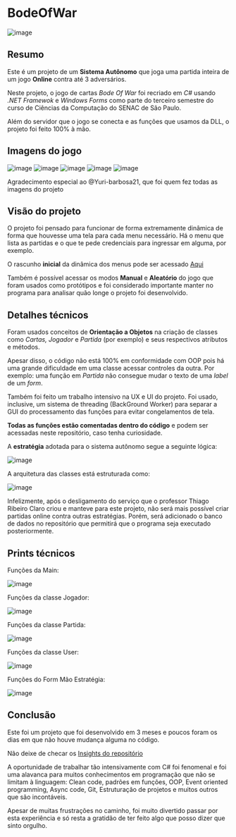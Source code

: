 # BodeOfWar
![image](https://user-images.githubusercontent.com/89108219/168502761-1b18a409-87c0-4cbe-8107-7ff528f41dec.png)

## Resumo
Este é um projeto de um **Sistema Autônomo** que joga uma partida inteira de um jogo **Online**  contra até 3 adversários.

Neste projeto, o jogo de cartas *Bode Of War* foi recriado em *C#* usando *.NET  Framewok* e *Windows Forms* como parte do terceiro semestre do curso de Ciências da Computação do SENAC de São Paulo.

Além do servidor que o jogo se conecta e as funções que usamos da DLL, o projeto foi feito 100% à mão.

## Imagens do jogo
![image](https://user-images.githubusercontent.com/89108219/168503100-54c0de2e-46bf-44d2-be3f-49890181fff2.png)
![image](https://user-images.githubusercontent.com/89108219/168503130-5aaa1a38-68bf-43f2-b7e0-ac2af3415a5d.png)
![image](https://user-images.githubusercontent.com/89108219/168503157-8547b517-6b3e-4312-9de0-e717de318649.png)
![image](https://user-images.githubusercontent.com/89108219/168503179-3dafa30c-2033-4ba1-a82a-6d5e4181285d.png)
![image](https://user-images.githubusercontent.com/89108219/170893814-f1188d71-31ef-4fb2-b992-f6d65a1a2193.png)

Agradecimento especial ao @Yuri-barbosa21, que foi quem fez todas as imagens do projeto

## Visão do projeto
O projeto foi pensado para funcionar de forma extremamente dinâmica de forma que houvesse uma tela para cada menu necessário. Há o menu que lista as partidas e o que te pede credenciais para ingressar em alguma, por exemplo.

O rascunho **inicial** da dinâmica dos menus pode ser acessado [Aqui](https://xd.adobe.com/view/b89a2cd3-3c15-49ca-8827-7cf1908e99dc-edc9/)

Também é possível acessar os modos **Manual** e **Aleatório** do jogo que foram usados como protótipos e foi considerado importante manter no programa para analisar quão longe o projeto foi desenvolvido. 

## Detalhes técnicos
Foram usados conceitos de **Orientação a Objetos** na criação de classes como *Cartas, Jogador* e *Partida* (por exemplo) e seus respectivos atributos e métodos.

Apesar disso, o código não está 100% em conformidade com OOP pois há uma grande dificuldade em uma classe acessar controles da outra. Por exemplo: uma função em *Partida* não consegue mudar o texto de uma *label* de um *form*.

Também foi feito um trabalho intensivo na UX e UI do projeto. Foi usado, inclusive, um sistema de threading (BackGround Worker) para separar a GUI do processamento das funções para evitar congelamentos de tela.

**Todas as funções estão comentadas dentro do código** e podem ser acessadas neste repositório, caso tenha curiosidade.

A **estratégia** adotada para o sistema autônomo segue a seguinte lógica:

![image](https://user-images.githubusercontent.com/89108219/170899125-b2e8defd-1a8f-489b-bab2-69dc92557c42.png)

A arquitetura das classes está estruturada como:

![image](https://user-images.githubusercontent.com/89108219/170899119-f6144bed-b1cd-4a64-833a-a75c93c17044.png)

Infelizmente, após o desligamento do serviço que o professor Thiago Ribeiro Claro criou e manteve para este projeto, não será mais possível criar partidas online contra outras estratégias. Porém, será adicionado o banco de dados no repositório que permitirá que o programa seja executado posteriormente.

## Prints técnicos
Funções da Main:

![image](https://user-images.githubusercontent.com/89108219/170898725-a5bb4be9-90fc-4baa-9b64-875d3a451469.png)

Funções da classe Jogador:

![image](https://user-images.githubusercontent.com/89108219/170899435-37f72eaf-1b14-4d4b-a581-327bce8b4e8a.png)

Funções da classe Partida:

![image](https://user-images.githubusercontent.com/89108219/170899447-8bc6dd95-1f27-425d-85ef-dedd4b3845a9.png)

Funções da classe User:

![image](https://user-images.githubusercontent.com/89108219/170899457-1a24b161-db87-457a-be26-f8fc2abc8b0f.png)

Funções do Form Mão Estratégia:

![image](https://user-images.githubusercontent.com/89108219/170899529-07cc23d3-4548-4fce-babb-b02756ed72b5.png)

## Conclusão
Este foi um projeto que foi desenvolvido em 3 meses e poucos foram os dias em que não houve mudança alguma no código. 

Não deixe de checar os [Insights do repositório](https://github.com/ViniPetra/BodeOfWar/pulse)

A oportunidade de trabalhar tão intensivamente com C# foi fenomenal e foi uma alavanca para muitos conhecimentos em programação que não se limitam à linguagem: Clean code, padrões em funções, OOP, Event oriented programming, Async code, Git, Estruturação de projetos e muitos outros que são incontáveis.

Apesar de muitas frustrações no caminho, foi muito divertido passar por esta experiência e só resta a gratidão de ter feito algo que posso dizer que sinto orgulho.
